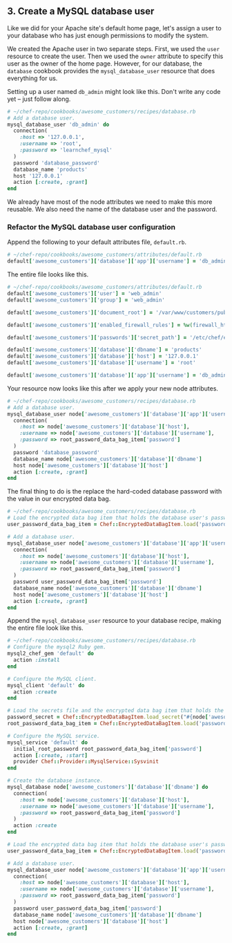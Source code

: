 ## 3. Create a MySQL database user

Like we did for your Apache site's default home page, let's assign a user to your database who has just enough permissions to modify the system.

We created the Apache user in two separate steps. First, we used the `user` resource to create the user. Then we used the `owner` attribute to specify this user as the owner of the home page. However, for our database, the `database` cookbook provides the `mysql_database_user` resource that does everything for us.

Setting up a user named `db_admin` might look like this. Don't write any code yet &ndash; just follow along.

```ruby
# ~/chef-repo/cookbooks/awesome_customers/recipes/database.rb
# Add a database user.
mysql_database_user 'db_admin' do
  connection(
    :host => '127.0.0.1',
    :username => 'root',
    :password => 'learnchef_mysql'
  )
  password 'database_password'
  database_name 'products'
  host '127.0.0.1'
  action [:create, :grant]
end
```

We already have most of the node attributes we need to make this more reusable. We also need the name of the database user and the password.

### Refactor the MySQL database user configuration

Append the following to your default attributes file, <code class="file-path">default.rb</code>.

```ruby
# ~/chef-repo/cookbooks/awesome_customers/attributes/default.rb
default['awesome_customers']['database']['app']['username'] = 'db_admin'
```

The entire file looks like this.

```ruby
# ~/chef-repo/cookbooks/awesome_customers/attributes/default.rb
default['awesome_customers']['user'] = 'web_admin'
default['awesome_customers']['group'] = 'web_admin'

default['awesome_customers']['document_root'] = '/var/www/customers/public_html'

default['awesome_customers']['enabled_firewall_rules'] = %w(firewall_http firewall_sshd)

default['awesome_customers']['passwords']['secret_path'] = '/etc/chef/encrypted_data_bag_secret'

default['awesome_customers']['database']['dbname'] = 'products'
default['awesome_customers']['database']['host'] = '127.0.0.1'
default['awesome_customers']['database']['username'] = 'root'

default['awesome_customers']['database']['app']['username'] = 'db_admin'
```

Your resource now looks like this after we apply your new node attributes.

```ruby
# ~/chef-repo/cookbooks/awesome_customers/recipes/database.rb
# Add a database user.
mysql_database_user node['awesome_customers']['database']['app']['username'] do
  connection(
    :host => node['awesome_customers']['database']['host'],
    :username => node['awesome_customers']['database']['username'],
    :password => root_password_data_bag_item['password']
  )
  password 'database_password'
  database_name node['awesome_customers']['database']['dbname']
  host node['awesome_customers']['database']['host']
  action [:create, :grant]
end
```

The final thing to do is the replace the hard-coded database password with the value in our encrypted data bag.

```ruby
# ~/chef-repo/cookbooks/awesome_customers/recipes/database.rb
# Load the encrypted data bag item that holds the database user's password.
user_password_data_bag_item = Chef::EncryptedDataBagItem.load('passwords', 'db_admin_password', password_secret)

# Add a database user.
mysql_database_user node['awesome_customers']['database']['app']['username'] do
  connection(
    :host => node['awesome_customers']['database']['host'],
    :username => node['awesome_customers']['database']['username'],
    :password => root_password_data_bag_item['password']
  )
  password user_password_data_bag_item['password']
  database_name node['awesome_customers']['database']['dbname']
  host node['awesome_customers']['database']['host']
  action [:create, :grant]
end
```

Append the `mysql_database_user` resource to your database recipe, making the entire file look like this.

```ruby
# ~/chef-repo/cookbooks/awesome_customers/recipes/database.rb
# Configure the mysql2 Ruby gem.
mysql2_chef_gem 'default' do
  action :install
end

# Configure the MySQL client.
mysql_client 'default' do
  action :create
end

# Load the secrets file and the encrypted data bag item that holds the root password.
password_secret = Chef::EncryptedDataBagItem.load_secret("#{node['awesome_customers']['passwords']['secret_path']}")
root_password_data_bag_item = Chef::EncryptedDataBagItem.load('passwords', 'sql_server_root_password', password_secret)

# Configure the MySQL service.
mysql_service 'default' do
  initial_root_password root_password_data_bag_item['password']
  action [:create, :start]
  provider Chef::Provider::MysqlService::Sysvinit
end

# Create the database instance.
mysql_database node['awesome_customers']['database']['dbname'] do
  connection(
    :host => node['awesome_customers']['database']['host'],
    :username => node['awesome_customers']['database']['username'],
    :password => root_password_data_bag_item['password']
  )
  action :create
end

# Load the encrypted data bag item that holds the database user's password.
user_password_data_bag_item = Chef::EncryptedDataBagItem.load('passwords', 'db_admin_password', password_secret)

# Add a database user.
mysql_database_user node['awesome_customers']['database']['app']['username'] do
  connection(
    :host => node['awesome_customers']['database']['host'],
    :username => node['awesome_customers']['database']['username'],
    :password => root_password_data_bag_item['password']
  )
  password user_password_data_bag_item['password']
  database_name node['awesome_customers']['database']['dbname']
  host node['awesome_customers']['database']['host']
  action [:create, :grant]
end
```
